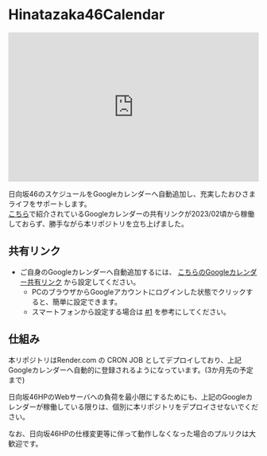 # Hinatazaka46Calendar
<iframe src="https://calendar.google.com/calendar/embed?&showTitle=0&mode=AGENDA&src=57f2f2a766a36a19faf47870711509914dc87f374fb03c38140e22e06f7ed1c4%40group.calendar.google.com&ctz=Asia%2FTokyo" style="border: 0" width="100%" height="300" frameborder="0" scrolling="no"></iframe>

日向坂46のスケジュールをGoogleカレンダーへ自動追加し、充実したおひさまライフをサポートします。  
[こちら](https://qiita.com/ddn/items/42def5fa721e531eecdb)で紹介されているGoogleカレンダーの共有リンクが2023/02頃から稼働しておらず、勝手ながら本リポジトリを立ち上げました。

## 共有リンク

* ご自身のGoogleカレンダーへ自動追加するには、 [こちらのGoogleカレンダー共有リンク](https://calendar.google.com/calendar/u/0?cid=NTdmMmYyYTc2NmEzNmExOWZhZjQ3ODcwNzExNTA5OTE0ZGM4N2YzNzRmYjAzYzM4MTQwZTIyZTA2ZjdlZDFjNEBncm91cC5jYWxlbmRhci5nb29nbGUuY29t) から設定してください。
    * PCのブラウザからGoogleアカウントにログインした状態でクリックすると、簡単に設定できます。
    * スマートフォンから設定する場合は [#1](https://github.com/CircleTenThanks/Hinatazaka46Calendar/issues/1#issuecomment-1783007351) を参考にしてください。


## 仕組み

本リポジトリはRender.com の CRON JOB としてデプロイしており、上記Googleカレンダーへ自動的に登録されるようになっています。(3か月先の予定まで)  

日向坂46HPのWebサーバへの負荷を最小限にするためにも、上記のGoogleカレンダーが稼働している限りは、個別に本リポジトリをデプロイさせないでください。

なお、日向坂46HPの仕様変更等に伴って動作しなくなった場合のプルリクは大歓迎です。
